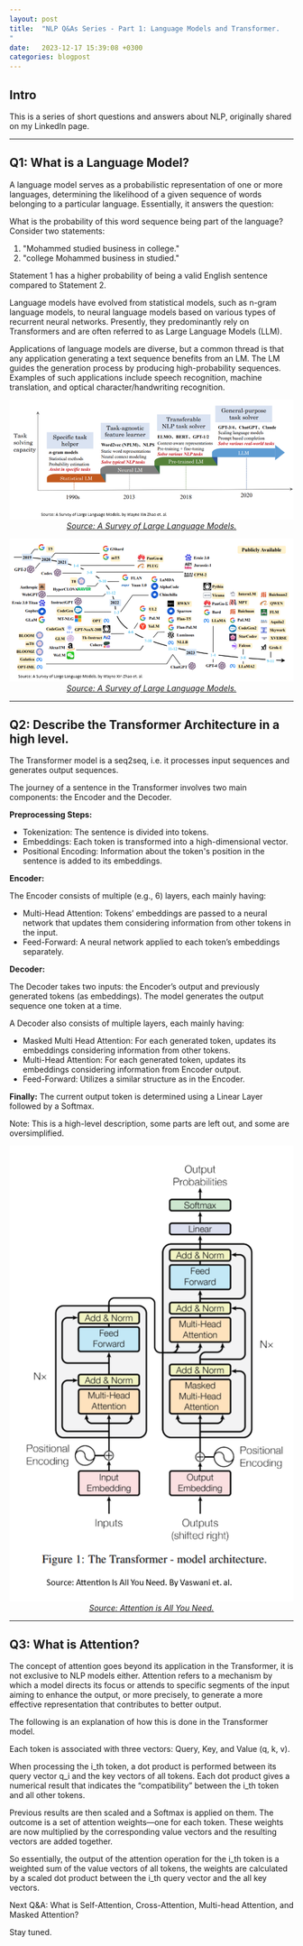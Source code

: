 ```yaml
---
layout: post
title:  "NLP Q&As Series - Part 1: Language Models and Transformer.
"
date:   2023-12-17 15:39:08 +0300
categories: blogpost
---
```

## Intro
This is a series of short questions and answers about NLP, originally shared on my LinkedIn page.

---


## Q1: What is a Language Model?
A language model serves as a probabilistic representation of one or more languages, determining the likelihood of a given sequence of words belonging to a particular language. Essentially, it answers the question: 

What is the probability of this word sequence being part of the language?
Consider two statements:
1. "Mohammed studied business in college."
2. "college Mohammed business in studied."

Statement 1 has a higher probability of being a valid English sentence compared to Statement 2.

Language models have evolved from statistical models, such as n-gram language models, to neural language models based on various types of recurrent neural networks. Presently, they predominantly rely on Transformers and are often referred to as Large Language Models (LLM).

Applications of language models are diverse, but a common thread is that any application generating a text sequence benefits from an LM. The LM guides the generation process by producing high-probability sequences. Examples of such applications include speech recognition, machine translation, and optical character/handwriting recognition.

<p align="center">
  <img alt="LM1" src="/assets/imgs/nlpqa1_1.PNG">
  <br>
    <em><a href="https://arxiv.org/abs/2303.18223">Source: A Survey of Large Language Models.</a></em>
</p>

<p align="center">
  <img alt="LM2" src="/assets/imgs/nlpqa1_2.PNG">
  <br>
    <em><a href="https://arxiv.org/abs/2303.18223">Source: A Survey of Large Language Models.</a></em>
</p>

---

## Q2: Describe the Transformer Architecture in a high level.
The Transformer model is a seq2seq, i.e. it processes input sequences and generates output sequences. 

The journey of a sentence in the Transformer involves two main components: the Encoder and the Decoder.

**Preprocessing Steps:**
 - Tokenization: The sentence is divided into tokens.
 - Embeddings: Each token is transformed into a high-dimensional vector.
 - Positional Encoding: Information about the token's position in the sentence is added to its embeddings.

**Encoder:**

The Encoder consists of multiple (e.g., 6) layers, each mainly having:
 - Multi-Head Attention: Tokens’ embeddings are passed to a neural network that updates them considering information from other tokens in the input.
 - Feed-Forward: A neural network applied to each token’s embeddings separately. 


**Decoder:**

The Decoder takes two inputs: the Encoder’s output and previously generated tokens (as embeddings). The model generates the output sequence one token at a time.

A Decoder also consists of multiple layers, each mainly having:
 - Masked Multi Head Attention: For each generated token, updates its embeddings considering information from other tokens.
 - Multi-Head Attention: For each generated token, updates its embeddings considering information from Encoder output.
- Feed-Forward: Utilizes a similar structure as in the Encoder.


**Finally:** The current output token is determined using a Linear Layer followed by a Softmax.

Note: This is a high-level description, some parts are left out, and some are oversimplified.

<p align="center">
  <img alt="Transformer" src="/assets/imgs/nlpqa2.PNG">
  <br>
    <em><a href="https://arxiv.org/abs/1706.03762">Source: Attention is All You Need.</a></em>
</p>

---

## Q3: What is Attention?

The concept of attention goes beyond its application in the Transformer, it is not exclusive to NLP models either. Attention refers to a mechanism by which a model directs its focus or attends to specific segments of the input aiming to enhance the output, or more precisely, to generate a more effective representation that contributes to better output.

The following is an explanation of how this is done in the Transformer model.

Each token is associated with three vectors: Query, Key, and Value (q, k, v). 

When processing the i_th token, a dot product is performed between its query vector q_i and the key vectors of all tokens. Each dot product gives a numerical result that indicates the “compatibility” between the i_th token and all other tokens.

Previous results are then scaled and a Softmax is applied on them. The outcome is a set of attention weights—one for each token. These weights are now multiplied by the corresponding value vectors and the resulting vectors are added together.

So essentially, the output of the attention operation for the i_th token is a weighted sum of the value vectors of all tokens, the weights are calculated by a scaled dot product between the i_th query vector and the all key vectors.

Next Q&A: What is Self-Attention, Cross-Attention, Multi-head Attention, and Masked Attention?

Stay tuned.